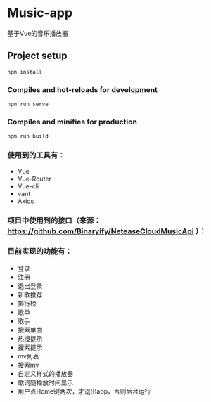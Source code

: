 # Music-app
基于Vue的音乐播放器

## Project setup
```
npm install
```

### Compiles and hot-reloads for development
```
npm run serve
```

### Compiles and minifies for production
```
npm run build
```

### 使用到的工具有：

 - Vue
 - Vue-Router
 - Vue-cli
 - vant
 - Axios

 ### 项目中使用到的接口（来源： https://github.com/Binaryify/NeteaseCloudMusicApi ）：

### 目前实现的功能有：
 
 - 登录
 - 注册
 - 退出登录
 - 新歌推荐
 - 排行榜
 - 歌单
 - 歌手
 - 搜索单曲
 - 热搜提示
 - 搜索提示
 - mv列表
 - 搜索mv
 - 自定义样式的播放器
 - 歌词随播放时间显示
 - 用户点Home键两次，才退出app，否则后台运行
